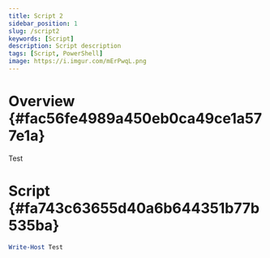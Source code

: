 ```yaml
---
title: Script 2
sidebar_position: 1
slug: /script2
keywords: [Script]
description: Script description
tags: [Script, PowerShell]
image: https://i.imgur.com/mErPwqL.png
---
```




# Overview {#fac56fe4989a450eb0ca49ce1a577e1a}


Test


# Script {#fa743c63655d40a6b644351b77b535ba}


```powershell
Write-Host Test
```


